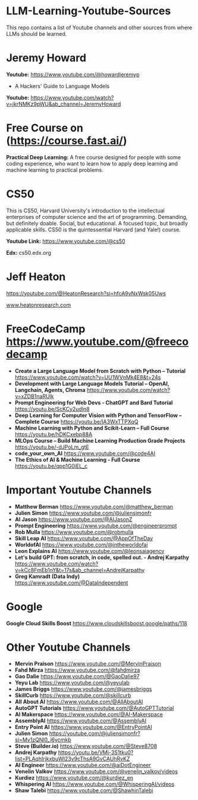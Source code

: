 # LLM-Learning-Youtube-Sources
This repo contains a list of Youtube channels and other sources from where LLMs should be learned.


# Jeremy Howard

**Youtube:** https://www.youtube.com/@howardjeremyp

* A Hackers' Guide to Language Models

**Youtube:** https://www.youtube.com/watch?v=jkrNMKz9pWU&ab_channel=JeremyHoward


# Free Course on (https://course.fast.ai/)

**Practical Deep Learning:** A free course designed for people with some coding experience, who want to learn how to apply deep learning and machine learning to practical problems.

# CS50

This is CS50, Harvard University's introduction to the intellectual enterprises of computer science and the art of programming. Demanding, but definitely doable. Social, but educational. A focused topic, but broadly applicable skills. CS50 is the quintessential Harvard (and Yale!) course.

**Youtube Link:** https://www.youtube.com/@cs50

**Edx:** cs50.edx.org


# Jeff Heaton

https://youtube.com/@HeatonResearch?si=hfcA9vNxWsk05Uws

www.heatonresearch.com


# FreeCodeCamp https://www.youtube.com/@freecodecamp

* **Create a Large Language Model from Scratch with Python – Tutorial** https://www.youtube.com/watch?v=UU1WVnMk4E8&t=24s
* **Development with Large Language Models Tutorial – OpenAI, Langchain, Agents, Chroma** https://www.youtube.com/watch?v=xZDB1naRUlk
* **Prompt Engineering for Web Devs - ChatGPT and Bard Tutorial** https://youtu.be/ScKCy2udln8
* **Deep Learning for Computer Vision with Python and TensorFlow – Complete Course** https://youtu.be/IA3WxTTPXqQ
* **Machine Learning with Python and Scikit-Learn – Full Course** https://youtu.be/hDKCxebp88A
* **MLOps Course – Build Machine Learning Production Grade Projects**  https://youtu.be/-dJPoLm_gtE
* **code_your_own_AI** https://www.youtube.com/@code4AI
* **The Ethics of AI & Machine Learning - Full Course** https://youtu.be/qpp1G0iEL_c




# Important Youtube Channels 

* **Matthew Berman** https://www.youtube.com/@matthew_berman
* **Julien Simon** https://www.youtube.com/@juliensimonfr
* **AI Jason** https://www.youtube.com/@AIJasonZ
* **Prompt Engineering** https://www.youtube.com/@engineerprompt
* **Rob Mulla** https://www.youtube.com/@robmulla
* **Skill Leap AI** https://www.youtube.com/@AppOfTheDay
* **WorldofAI** https://www.youtube.com/@intheworldofai
* **Leon Explains AI** https://www.youtube.com/@leonsaiagency
* **Let's build GPT: from scratch, in code, spelled out. - Andrej Karpathy** https://www.youtube.com/watch?v=kCc8FmEb1nY&t=17s&ab_channel=AndrejKarpathy
* **Greg Kamradt (Data Indy)** https://www.youtube.com/@DataIndependent



# Google

**Google Cloud Skills Boost** https://www.cloudskillsboost.google/paths/118



# Other Youtube Channels

* **Mervin Praison** https://www.youtube.com/@MervinPraison
* **Fahd Mirza** https://www.youtube.com/@fahdmirza
* **Gao Dalie** https://www.youtube.com/@GaoDalie97
* **Yeyu Lab** https://www.youtube.com/@yeyulab
* **James Briggs** https://www.youtube.com/@jamesbriggs
* **SkillCurb** https://www.youtube.com/@skillcurb
* **All About AI** https://www.youtube.com/@AllAboutAI
* **AutoGPT Tutorials** https://www.youtube.com/@AutoGPTTutorial
* **AI Makerspace** https://www.youtube.com/@AI-Makerspace
* **AssemblyAI** https://www.youtube.com/@AssemblyAI
* **Entry Point AI** https://www.youtube.com/@EntryPointAI
* **Julien Simon**
  https://youtube.com/@juliensimonfr?si=Mv1zQNl0_j6ycmkb
* **Steve (Builder.io)** https://www.youtube.com/@Steve8708
* **Andrej Karpathy** https://youtu.be/VMj-3S1tku0?list=PLAqhIrjkxbuWI23v9cThsA9GvCAUhRvKZ
* **AI Engineer** https://www.youtube.com/@aiDotEngineer
* **Venelin Valkov** https://www.youtube.com/@venelin_valkov/videos
* **Kurdiez** https://www.youtube.com/@kurdiez_en
* **Whispering AI** https://www.youtube.com/@WhisperingAI/videos
* **Shaw Talebi** https://www.youtube.com/@ShawhinTalebi

